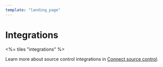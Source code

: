 ```yaml
---
template: "landing_page"
---
```


# Integrations

<%= tiles "integrations" %>

Learn more about source control integrations in [Connect source control](/docs/integrations/source-control).
